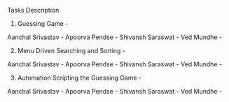 Tasks Description

1. Guessing Game - 

Aanchal Srivastav - 
Apoorva Pendse - 
Shivansh Saraswat - 
Ved Mundhe - 

2. Menu Driven Searching and Sorting - 

Aanchal Srivastav - 
Apoorva Pendse - 
Shivansh Saraswat - 
Ved Mundhe - 

3. Automation Scripting the Guessing Game - 

Aanchal Srivastav - 
Apoorva Pendse - 
Shivansh Saraswat - 
Ved Mundhe - 

